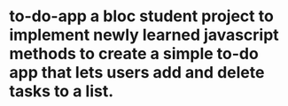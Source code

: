 # to-do-app a bloc student project to implement newly learned javascript methods to create a simple to-do app that lets users add and delete tasks to a list.
